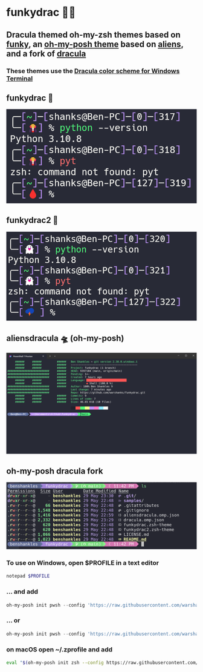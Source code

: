 # funkydrac 🧛👻

## Dracula themed oh-my-zsh themes based on [funky](https://github.com/ohmyzsh/ohmyzsh/blob/master/themes/funky.zsh-theme), an [oh-my-posh theme](#aliensdracula-oh-my-posh) based on [aliens](https://github.com/JanDeDobbeleer/oh-my-posh/blob/main/themes/aliens.omp.json), and a fork of [dracula](https://github.com/JanDeDobbeleer/oh-my-posh/blob/main/themes/dracula.omp.json)

### These themes use the [Dracula color scheme for Windows Terminal](https://draculatheme.com/windows-terminal)

## funkydrac 🧛

![funkydrac](./samples/funkydrac.png)

## funkydrac2 👻

![funkydrac2](./samples/funkydrac2.png)

## aliensdracula 🛸 (oh-my-posh)

![aliensdracula](./samples/aliensdracula.png)

## oh-my-posh dracula fork

![dracula](./samples/dracula.png)

### To use on Windows, open $PROFILE in a text editor

```powershell
notepad $PROFILE
```

### ... and add

```powershell
oh-my-posh init pwsh --config 'https://raw.githubusercontent.com/warshanks/funkydrac/main/aliensdracula.omp.json' | Invoke-Expression
```

### ... or

```powershell
oh-my-posh init pwsh --config 'https://raw.githubusercontent.com/warshanks/funkydrac/main/dracula.omp.json' | Invoke-Expression
```

### on macOS open ~/.zprofile and add

```bash
eval "$(oh-my-posh init zsh --config https://raw.githubusercontent.com/warshanks/funkydrac/main/aliensdracula.omp.json)"
```
